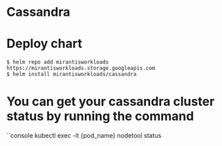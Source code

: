 # Cassandra

# Deploy chart
```console
$ helm repo add mirantisworkloads https://mirantisworkloads.storage.googleapis.com
$ helm install mirantisworkloads/cassandra
```

# You can get your cassandra cluster status by running the command
``console
 kubectl exec -it {pod_name} nodetool status
